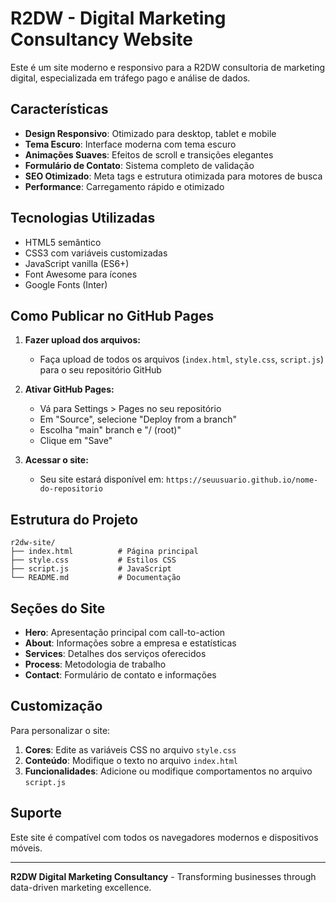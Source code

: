 # R2DW - Digital Marketing Consultancy Website

Este é um site moderno e responsivo para a R2DW consultoria de marketing digital, especializada em tráfego pago e análise de dados.

## Características

- **Design Responsivo**: Otimizado para desktop, tablet e mobile
- **Tema Escuro**: Interface moderna com tema escuro
- **Animações Suaves**: Efeitos de scroll e transições elegantes
- **Formulário de Contato**: Sistema completo de validação
- **SEO Otimizado**: Meta tags e estrutura otimizada para motores de busca
- **Performance**: Carregamento rápido e otimizado

## Tecnologias Utilizadas

- HTML5 semântico
- CSS3 com variáveis customizadas
- JavaScript vanilla (ES6+)
- Font Awesome para ícones
- Google Fonts (Inter)

## Como Publicar no GitHub Pages

1. **Fazer upload dos arquivos:**
   - Faça upload de todos os arquivos (`index.html`, `style.css`, `script.js`) para o seu repositório GitHub

2. **Ativar GitHub Pages:**
   - Vá para Settings > Pages no seu repositório
   - Em "Source", selecione "Deploy from a branch"
   - Escolha "main" branch e "/ (root)"
   - Clique em "Save"

3. **Acessar o site:**
   - Seu site estará disponível em: `https://seuusuario.github.io/nome-do-repositorio`

## Estrutura do Projeto

```
r2dw-site/
├── index.html          # Página principal
├── style.css           # Estilos CSS
├── script.js           # JavaScript
└── README.md           # Documentação
```

## Seções do Site

- **Hero**: Apresentação principal com call-to-action
- **About**: Informações sobre a empresa e estatísticas
- **Services**: Detalhes dos serviços oferecidos
- **Process**: Metodologia de trabalho
- **Contact**: Formulário de contato e informações

## Customização

Para personalizar o site:

1. **Cores**: Edite as variáveis CSS no arquivo `style.css`
2. **Conteúdo**: Modifique o texto no arquivo `index.html`
3. **Funcionalidades**: Adicione ou modifique comportamentos no arquivo `script.js`

## Suporte

Este site é compatível com todos os navegadores modernos e dispositivos móveis.

---

**R2DW Digital Marketing Consultancy** - Transforming businesses through data-driven marketing excellence. 